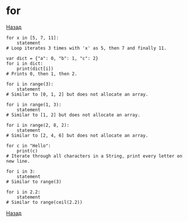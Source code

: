 # for

[Назад][back]

```gdscript
for x in [5, 7, 11]:
    statement
# Loop iterates 3 times with 'x' as 5, then 7 and finally 11.
```

```gdscript
var dict = {"a": 0, "b": 1, "c": 2}
for i in dict:
    print(dict[i])
# Prints 0, then 1, then 2.
```

```gdscript
for i in range(3):
    statement
# Similar to [0, 1, 2] but does not allocate an array.
```

```gdscript
for i in range(1, 3):
    statement
# Similar to [1, 2] but does not allocate an array.
```

```gdscript
for i in range(2, 8, 2):
    statement
# Similar to [2, 4, 6] but does not allocate an array.
```

```gdscript
for c in "Hello":
    print(c)
# Iterate through all characters in a String, print every letter on new line.
```

```gdscript
for i in 3:
    statement
# Similar to range(3)
```

```gdscript
for i in 2.2:
    statement
# Similar to range(ceil(2.2))
```

[Назад][back]

[back]: <.> "Назад к оглавлению"